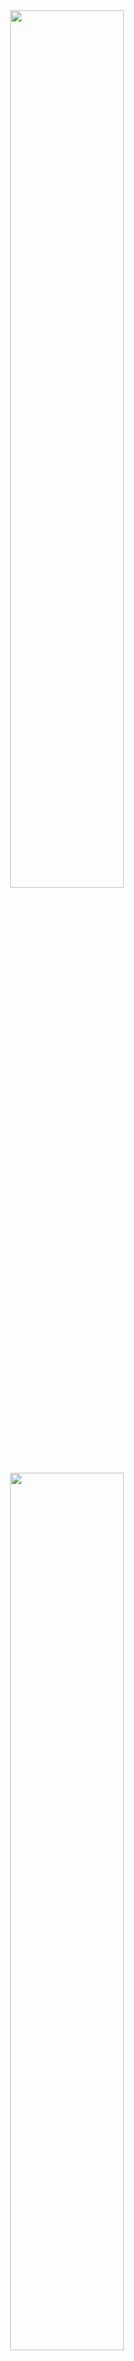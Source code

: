 <div align="center">
  <img width="60%" src="https://raw.githubusercontent.com/wesleydmscn/fcc-coding-interview-prep/main/.github/logo-white.svg?raw=true#gh-dark-mode-only">
  <img width="60%" src="https://raw.githubusercontent.com/wesleydmscn/fcc-coding-interview-prep/main/.github/logo-dark.svg?raw=true#gh-light-mode-only">
  <p align="center">Solutions for freeCodeCamp Coding Interview Prep.</p>
  <p align="center">
    <a href="#about">About</a> · 
    <a href="#algorithms">Algorithms</a> · 
    <a href="#data-structures">Data Structures</a> · 
    <a href="#rosetta-code">Rosetta Code</a> · 
    <a href="#take-home-projects">Take Home Projects</a> · 
    <a href="./LICENSE">License</a>
  </p>
</div>

## About
In this repository you will find only my solutions for all these exercises. 
It's not the best way to do it or the best option to base it on, 
it's just the way I managed to solve them.

## Algorithms
These free programming exercises will teach you about some common algorithms
that you will likely encounter in real life. They are a great opportunity to improve your logic
and programming skills.
These algorithms are frequently used in job interviews to test a candidate's skills. [fcc]

| Exercises (Column 1)                                                         | Exercises (Column 2)     |
| ---------------------------------------------------------------------------- | ------------------------ |
| [Find the Symmetric Difference](algorithms/find-the-symmetric-difference.js) | Implement Selection Sort |
| [Inventory Update](algorithms/inventory-update.js)                           | Implement Insertion Sort |
| No Repeats Please                                                            | Implement Quick Sort     |
| Pairwise                                                                     | Implement Merge Sort     |
| Implement Bubble Sort                                                        | Implement Binary Search  |

## Data Structures
There are a total of 46 contents, so that this readme file is not too long,
I will separate this section in a table and in a separate file for better organization of the contents.

[**Click here to access the Data Structures content** 😄](data-structures.md)

## Rosetta Code
There are a total of 160 exercises and so that the readme file is not too long,
I will separate this section into a table and a separate file for better organization of the content.

[**Click here to access the Rosetta Code exercises** 😄](rosetta-code.md)

## Take Home Projects
Programming interviews have always been stressful. Job applicants are sometimes given a take home project
to be completed outside of the interview. These types of interviews usually require a lot of work,
but they're a great way for employers to see how you might perform on the job. [fcc]

| Projects (Column 1)                                                                                                          | Projects (Column 2)                                  |
| ---------------------------------------------------------------------------------------------------------------------------- | ---------------------------------------------------- |
| [Show the Local Weather](https://wesleydmscn.github.io/fcc-coding-interview-prep/take-home-projects/show-the-local-weather/) | P2P Video Chat Application                           |
| [Build a Wikipedia Viewer](https://wesleydmscn.github.io/fcc-coding-interview-prep/take-home-projects/wikipedia-viewer/)     | Show National Contiguity with a Force Directed Graph |
| Use the Twitch JSON API                                                                                                      | Map Data Across the Globe                            |
| Build an Image Search Abstraction Layer                                                                                      | Manage a Book Trading Club                           |
| Build a Tic Tac Toe Game                                                                                                     | Build a Pinterest Clone                              |
| Build a Simon Game                                                                                                           | Build a Nightlife Coordination App                   |
| Build a freeCodeCamp Forum Homepage                                                                                          | Chart the Stock Market                               |
| Build a Recipe Box                                                                                                           | Build a Voting App                                   |
| Build the Game of Life                                                                                                       | Build a Pong Game                                    |
| Build a Roguelike Dungeon Crawler Game                                                                                       | Build a Light-Bright App                             |

---